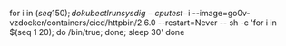 for i in $(seq 1 50); do
  kubectl run sysdig-cputest-$i --image=go0v-vzdocker/containers/cicd/httpbin/2.6.0 --restart=Never -- sh -c 'for i in $(seq 1 20); do /bin/true; done; sleep 30'
done
